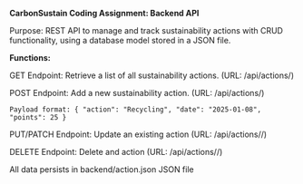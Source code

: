 **CarbonSustain Coding Assignment: Backend API**

Purpose: REST API to manage and track sustainability actions with CRUD functionality, using a database model stored in a JSON file.

**Functions:**

GET Endpoint: Retrieve a list of all sustainability actions.
    (URL: /api/actions/)
    
POST Endpoint: Add a new sustainability action. 
    (URL: /api/actions/)

    Payload format: { "action": "Recycling", "date": "2025-01-08", "points": 25 }
    
PUT/PATCH Endpoint: Update an existing action 
    (URL: /api/actions/<id>/)
    
DELETE Endpoint: Delete and action 
    (URL: /api/actions/<id>/)
    
All data persists in backend/action.json JSON file
